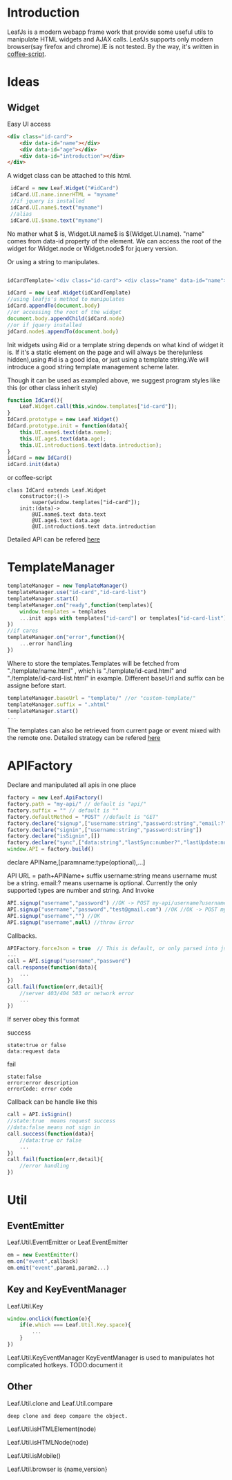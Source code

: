 # Introduction
LeafJs is a modern webapp frame work that provide some useful utils to manipulate HTML widgets and AJAX calls.
LeafJs supports only modern browser(say firefox and chrome).IE is not tested.
By the way, it's written in [coffee-script](http://coffeescript.org/).

# Ideas
## Widget
Easy UI access
```html
<div class="id-card">
	<div data-id="name"></div>
	<div data-id="age"></div>
	<div data-id="introduction"></div>
</div>
```
A widget class can be attached to this html.
```javascript
 idCard = new Leaf.Widget("#idCard")
 idCard.UI.name.innerHTML = "myname"
 //if jquery is installed
 idCard.UI.name$.text("myname")
 //alias
 idCard.UI.$name.text("myname")
 ```
No mather what $ is, Widget.UI.name$ is $(Widget.UI.name).
"name" comes from data-id property of the element.
We can access the root of the widget for Widget.node or Widget.node$ for jquery version.

Or using a string to manipulates.
```javascript

idCardTemplate='<div class="id-card"> <div class="name" data-id="name"></div> <div class="age" data-id="age"></div> <div class="introduction" data-id="introduction"></div> </div>'

idCard = new Leaf.Widget(idCardTemplate)
//using leafjs's method to manipulates
idCard.appendTo(document.body)
//or accessing the root of the widget
document.body.appendChild(idCard.node)
//or if jquery installed
jdCard.node$.appendTo(document.body)
```
Init widgets using #id or a template string depends on what kind of widget it is. If it's a static element on the page and will always be there(unless hidden),using #id is a good idea, or just using a template string.We will introduce a good string template management scheme later.

Though it can be used as exampled above, we suggest program styles like this (or other class inherit style)
```javascript
function IdCard(){
	Leaf.Widget.call(this,window.templates["id-card"]);
}
IdCard.prototype = new Leaf.Widget()
IdCard.prototype.init = function(data){
	this.UI.name$.text(data.name);
	this.UI.age$.text(data.age);
	this.UI.introduction$.text(data.introduction);
}
idCard = new IdCard()
idCard.init(data)
```
or coffee-script
```coffee-script
class IdCard extends Leaf.Widget
	constructor:()->
		super(window.templates["id-card"]);
	init:(data)->
		@UI.name$.text data.text
		@UI.age$.text data.age
		@UI.introduction$.text data.introduction
```
Detailed API can be refered [here](doc/widget.md)

# TemplateManager

```javascript
templateManager = new TemplateManager()
templateManager.use("id-card","id-card-list")
templateManager.start()
templateManager.on("ready",function(templates){
	window.templates = templates
	...init apps with templates["id-card"] or templates["id-card-list"]
})
//if cares
templateManager.on("error",function(){
	...error handling
})
```
Where to store the templates.Templates will be fetched from "./template/name.html" , which is "./template/id-card.html" and "./template/id-card-list.html" in example.
Different baseUrl and suffix can be assigne before start.
```javascript
templateManager.baseUrl = "template/" //or "custom-template/"
templateManager.suffix = ".xhtml"
templateManager.start()
...
```

The templates can also be retrieved from current page or event mixed with the remote one.
Detailed strategy can be refered [here](doc/templateManager.md)

# APIFactory
Declare and manipulated all apis in one place
```javascript
factory = new Leaf.ApiFactory()
factory.path = "my-api/" // default is "api/"
factory.suffix = "" // default is ""
factory.defaultMethod = "POST" //default is "GET"
factory.declare("signup",["username:string","password:string","email:?"])
factory.declare("signin",["username:string","password:string"])
factory.declare("isSignin",[]) 
factory.declare("sync",["data:string","lastSync:number?","lastUpdate:number?"])
window.API = factory.build()
```
declare APIName,[paramname:type(optional),...]

API URL = path+APIName+ suffix
username:string means username must be a string.
email:? means username is optional.
Currently the only supported types are number and string.
And Invoke

```javascript
API.signup("username","password") //OK -> POST my-api/username?username=username&password=password
API.signup("username","password","test@gmail.com") //OK //OK -> POST my-api/username?username=username&password=password&email=test@gmail.com
API.signup("username","") //OK 
API.signup("username",null) //throw Error
```

Callbacks.
```javascript
APIFactory.forceJson = true  // This is default, or only parsed into json when server return content-type:text/json
...
call = API.signup("username","password")
call.response(function(data){
	...
})
call.fail(function(err,detail){
	//server 403/404 503 or network error 
	...
})
```

If server obey this format

success
```
state:true or false
data:request data
```

fail
```
state:false
error:error description
errorCode: error code
```

Callback can be handle like this
```javascript
call = API.isSignin()
//state:true  means request success
//data:false means not sign in
call.success(function(data){
	//data:true or false
	...
})
call.fail(function(err,detail){
	//error handling
})
```

# Util
## EventEmitter
Leaf.Util.EventEmitter or Leaf.EventEmitter
```javascript
em = new EventEmitter()
em.on("event",callback)
em.emit("event",param1,param2...)
```

## Key and KeyEventManager
Leaf.Util.Key
```javascript
window.onclick(function(e){
	if(e.which === Leaf.Util.Key.space){
		...
	}
})
```
Leaf.Util.KeyEventManager
KeyEventManager is used to manipulates hot complicated hotkeys.
TODO:document it
## Other
Leaf.Util.clone and Leaf.Util.compare
```
deep clone and deep compare the object.
```

Leaf.Util.isHTMLElement(node)

Leaf.Util.isHTMLNode(node)

Leaf.Util.isMobile()

Leaf.Util.browser is {name,version}
